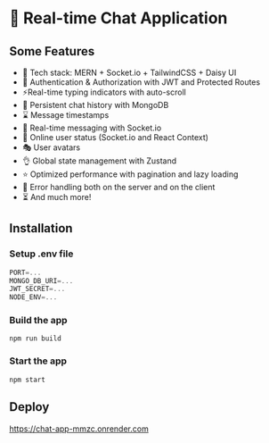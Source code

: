 # 🚀 Real-time Chat Application
## Some Features
- 🌟 Tech stack: MERN + Socket.io + TailwindCSS + Daisy UI
- 🔐 Authentication & Authorization with JWT and Protected Routes
- ⚡Real-time typing indicators with auto-scroll
- 💾 Persistent chat history with MongoDB
- ⌛ Message timestamps
- 👾 Real-time messaging with Socket.io
- 🚀 Online user status (Socket.io and React Context)
- 🎭 User avatars 
- 👌 Global state management with Zustand
- ⭐ Optimized performance with pagination and lazy loading
- 🐛 Error handling both on the server and on the client
- ⏳ And much more!
## Installation
### Setup .env file
```js
PORT=...
MONGO_DB_URI=...
JWT_SECRET=...
NODE_ENV=...
```
### Build the app
```shell
npm run build
```
### Start the app
```shell
npm start
```
## Deploy
https://chat-app-mmzc.onrender.com
